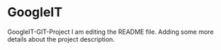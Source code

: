 # GoogleIT
GoogleIT-GIT-Project
I am editing the README file. Adding some more details about the project description.
